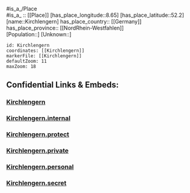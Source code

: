 ﻿---
location: [52.2,8.65] 
mapzoom: [7,12] 
mapmarker: city 
type: City
tags:
- geo/City


SpocWebEntityId: 31450
isDeleted: false
confidential: public

---
#is_a_/Place  
#is_a_ :: [[Place]] 
[has_place_longitude::8.65] 
[has_place_latitude::52.2] 
[name::Kirchlengern] 
has_place_country:: [[Germany]]  
has_place_province:: [[NordRhein-Westfahlen]]  
[Population::] 
[Unknown::] 


```leaflet
id: Kirchlengern
coordinates: [[Kirchlengern]] 
markerFile: [[Kirchlengern]] 
defaultZoom: 11 
maxZoom: 18
```


## Confidential Links & Embeds: 

### [Kirchlengern](/_public/Earth/Continent/Europe/Europe~Central/Germany/Germany~West/Nord_Rhein-Westfalen/counties~NW/Herford/cities~Herford/Kirchlengern.md) 

### [Kirchlengern.internal](/_internal/Earth/Continent/Europe/Europe~Central/Germany/Germany~West/Nord_Rhein-Westfalen/counties~NW/Herford/cities~Herford/Kirchlengern.internal.md) 

### [Kirchlengern.protect](/_protect/Earth/Continent/Europe/Europe~Central/Germany/Germany~West/Nord_Rhein-Westfalen/counties~NW/Herford/cities~Herford/Kirchlengern.protect.md) 

### [Kirchlengern.private](/_private/Earth/Continent/Europe/Europe~Central/Germany/Germany~West/Nord_Rhein-Westfalen/counties~NW/Herford/cities~Herford/Kirchlengern.private.md) 

### [Kirchlengern.personal](/_personal/Earth/Continent/Europe/Europe~Central/Germany/Germany~West/Nord_Rhein-Westfalen/counties~NW/Herford/cities~Herford/Kirchlengern.personal.md) 

### [Kirchlengern.secret](/_secret/Earth/Continent/Europe/Europe~Central/Germany/Germany~West/Nord_Rhein-Westfalen/counties~NW/Herford/cities~Herford/Kirchlengern.secret.md) 
